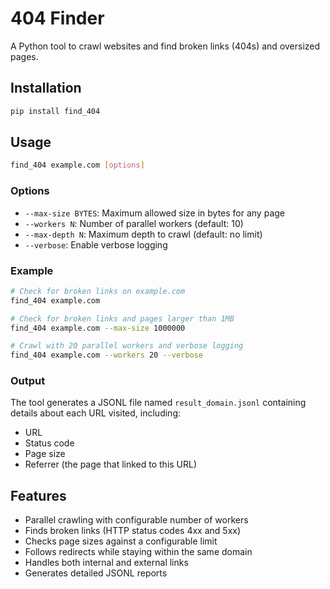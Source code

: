 # 404 Finder

A Python tool to crawl websites and find broken links (404s) and oversized pages.

## Installation

```bash
pip install find_404
```

## Usage

```bash
find_404 example.com [options]
```

### Options

- `--max-size BYTES`: Maximum allowed size in bytes for any page
- `--workers N`: Number of parallel workers (default: 10)
- `--max-depth N`: Maximum depth to crawl (default: no limit)
- `--verbose`: Enable verbose logging

### Example

```bash
# Check for broken links on example.com
find_404 example.com

# Check for broken links and pages larger than 1MB
find_404 example.com --max-size 1000000

# Crawl with 20 parallel workers and verbose logging
find_404 example.com --workers 20 --verbose
```

### Output

The tool generates a JSONL file named `result_domain.jsonl` containing details about each URL visited, including:

- URL
- Status code
- Page size
- Referrer (the page that linked to this URL)

## Features

- Parallel crawling with configurable number of workers
- Finds broken links (HTTP status codes 4xx and 5xx)
- Checks page sizes against a configurable limit
- Follows redirects while staying within the same domain
- Handles both internal and external links
- Generates detailed JSONL reports 